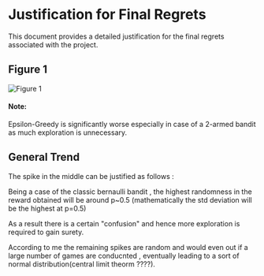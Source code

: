 # Justification for Final Regrets

This document provides a detailed justification for the final regrets associated with the project.
## Figure 1

![Figure 1](Figure_1.png)

#### Note:
Epsilon-Greedy is significantly worse especially in case of a 2-armed bandit as much exploration is unnecessary.

## General Trend
The spike in the middle can be justified as follows :

Being a case of the classic bernaulli bandit , the highest randomness in the reward obtained will be around p~0.5 (mathematically the std deviation will be the highest at p=0.5)

As a result there is a certain "confusion" and hence more exploration is required to gain surety.


According to me the remaining spikes are random and would even out if a large number of games are conducnted , eventually leading to a sort of normal distribution(central limit theorm ????).
